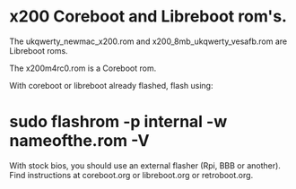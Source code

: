 # x200 Coreboot and Libreboot rom's.
The ukqwerty_newmac_x200.rom and x200_8mb_ukqwerty_vesafb.rom are Libreboot roms.

The x200m4rc0.rom is a Coreboot rom.

With coreboot or libreboot already flashed, flash using:

# sudo flashrom -p internal -w nameofthe.rom -V


With stock bios, you should use an external flasher (Rpi, BBB or 
another). Find instructions at coreboot.org or libreboot.org or 
retroboot.org.

